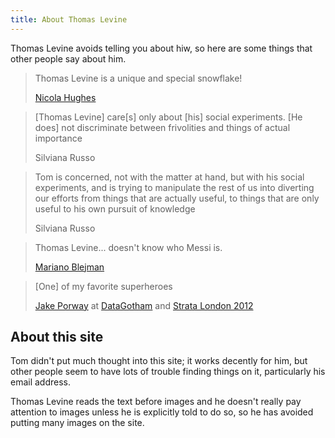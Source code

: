 ```yaml
---
title: About Thomas Levine
---
```

Thomas Levine avoids telling you about hiw, so here are some things
that other people say about him.

> Thomas Levine is a unique and special snowflake!
>
> [Nicola Hughes](http://www.guardian.co.uk/profile/nicola-hughes) <!-- notmuch show thread:00000000000215a7 -->

> [Thomas Levine] care[s] only about [his] social experiments. [He does]
> not discriminate between frivolities and things of actual importance
>
> Silviana Russo <!-- notmuch show thread:00000000000053af -->

> Tom is concerned, not with the matter at hand, but with his social
> experiments, and is trying to manipulate the rest of us into diverting our
> efforts from things that are actually useful, to things that are only useful
> to his own pursuit of knowledge
>
> Silviana Russo <!-- notmuch show thread:0000000000000290 -->

> Thomas Levine... doesn't know who Messi is.
>
> [Mariano Blejman](http://www.pagina12.com.ar/diario/cdigital/31-202522-2012-09-04.html)

> [One] of my favorite superheroes
>
> [Jake Porway](http://jakeporway.com/)
> at [DataGotham](http://www.youtube.com/watch?v=rluDDbzX5S4) and
> [Strata London 2012](http://www.youtube.com/watch?v=5dnSamOwpmI)

## About this site
Tom didn't put much thought into this site; it works decently for him, but
other people seem to have lots of trouble finding things on it, particularly
his email address.

Thomas Levine reads the text before images and he doesn't really pay attention
to images unless he is explicitly told to do so, so he has avoided putting many
images on the site.
